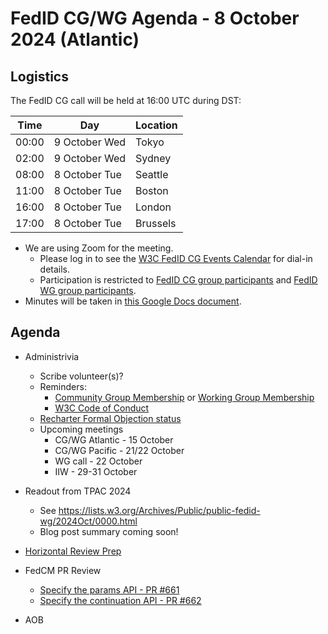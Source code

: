 # FedID CG/WG Agenda - 8 October 2024 (Atlantic)

## Logistics

The FedID CG call will be held at 16:00 UTC during DST:

| Time         | Day    | Location      |
| ------------ | ------ | ------------- |
| 00:00 | 9 October Wed | Tokyo         |
| 02:00 | 9 October Wed | Sydney        |
| 08:00 | 8 October Tue | Seattle       |
| 11:00 | 8 October Tue | Boston        |
| 16:00 | 8 October Tue | London        |
| 17:00 | 8 October Tue | Brussels      |


* We are using Zoom for the meeting.
    * Please log in to see the [W3C FedID CG Events Calendar](https://www.w3.org/groups/cg/fed-id/calendar/) for dial-in details. 
    * Participation is restricted to [FedID CG group participants](https://www.w3.org/community/fed-id/participants) and [FedID WG group participants](https://www.w3.org/groups/wg/fedid/participants/).
* Minutes will be taken in [this Google Docs document](https://docs.google.com/document/d/1O7Rn8Aj4rsYWohdEP61lnGdgkai0xTZFQgm7XEA0RBM/edit).


## Agenda

* Administrivia
  * Scribe volunteer(s)?
  * Reminders: 
     * [Community Group Membership](https://www.w3.org/community/fed-id/) or [Working Group Membership](https://www.w3.org/groups/wg/fedid/)
     * [W3C Code of Conduct](https://www.w3.org/policies/code-of-conduct/)
  * [Recharter Formal Objection status](https://lists.w3.org/Archives/Public/public-review-comments/2024Sep/) 
  * Upcoming meetings
     * CG/WG Atlantic - 15 October
     * CG/WG Pacific - 21/22 October
     * WG call - 22 October
     * IIW - 29-31 October

* Readout from TPAC 2024
   * See <https://lists.w3.org/Archives/Public/public-fedid-wg/2024Oct/0000.html>
   * Blog post summary coming soon!

* [Horizontal Review Prep](https://github.com/w3c-fedid/FedCM/issues/652)
* FedCM PR Review
   * [Specify the params API - PR #661](https://github.com/w3c-fedid/FedCM/pull/661)
   * [ Specify the continuation API - PR #662](https://github.com/w3c-fedid/FedCM/pull/662)


* AOB
 
